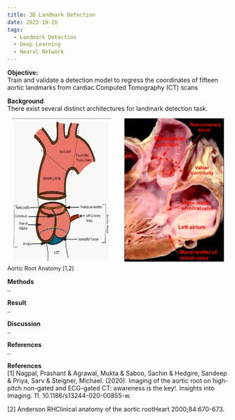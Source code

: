 ```yaml
---
title: 3D Landmark Detection
date: 2023-10-26
tags:
  - Landmark Detection
  - Deep Learning
  - Neural Network
---
```


**Objective:**\
Train and validate a detection model to regress the coordinates of fifteen aortic landmarks from cardiac Computed Tomography (CT) scans
<!--more-->

**Background**\
There exist several distinct architectures for landmark detection task.

<div style="display: flex; justify-content: center; gap: 20px; flex-wrap: wrap;">
    <img src="aortic_anatomy.png" alt="Aortic Root Anatomy" width="45%" style="margin-right: 10px;"/>
    <img src="aortic_photo.png" alt="Aortic Root Anatomy" width="45%"/>
</div>
<figcaption style="font-size: 0.9em; margin-top: 8px;">
    Aortic Root Anatomy [1,2] <br> 
</figcaption>

**Methods**\
..

**Result**\
..

**Discussion**\
..

**References**\
..

**References**\
[1] Nagpal, Prashant & Agrawal, Mukta & Saboo, Sachin & Hedgire, Sandeep & Priya, Sarv & Steigner, Michael. (2020). Imaging of the aortic root on high-pitch non-gated and ECG-gated CT: awareness is the key!. Insights into Imaging. 11. 10.1186/s13244-020-00855-w.
 
[2] Anderson RHClinical anatomy of the aortic rootHeart 2000;84:670-673. 

